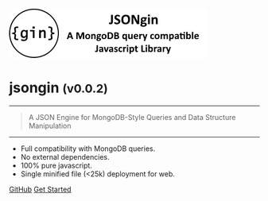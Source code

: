 <!-- _coverpage.md -->

![logo](media/jsongin-banner-large.png)

# jsongin <small>(v0.0.2)</small>

<hr>

> A JSON Engine for MongoDB-Style Queries and Data Structure Manipulation

<hr>

- Full compatibility with MongoDB queries.
- No external dependencies.
- 100% pure javascript.
- Single minified file (<25k) deployment for web.

[GitHub](https://github.com/liquicode/jsongin)
[Get Started](external/readme.md)


<!-- background image -->
<!-- ![]() -->

<!-- background color -->
<!-- ![color](#cceeff) -->
<!-- ![color](#2980B9) -->
